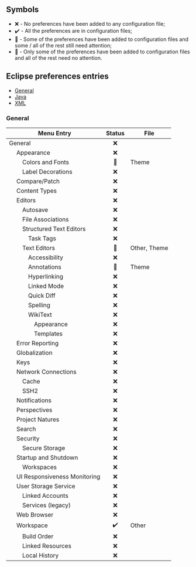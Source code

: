## Symbols
* :x: - No preferences have been added to any configuration file;
* :heavy_check_mark: - All the preferences are in configuration files;
* :red_circle: - Some of the preferences have been added to configuration files and some / all of the rest still need attention;
* :large_blue_circle: - Only some of the preferences have been added to configuration files and all of the rest need no attention.

## Eclipse preferences entries

* [General](/index_markdown_files/general.md "General")
* [Java](/index_markdown_files/java.md "Java")
* [XML](/index_markdown_files/xml.md "XML")

### General

   Menu Entry                                    |   Status           |   File
-------------------------------------------------|:------------------:|----------
   General                                       | :x:                |
&emsp;                   Appearance              | :x:                |
&emsp;&emsp;             Colors and Fonts        | :large_blue_circle:| Theme
&emsp;&emsp;             Label Decorations       | :x:                |
&emsp;                   Compare/Patch           | :x:                |
&emsp;                   Content Types           | :x:                |
&emsp;                   Editors                 | :x:                |
&emsp;&emsp;             Autosave                | :x:                |
&emsp;&emsp;             File Associations       | :x:                |
&emsp;&emsp;             Structured Text Editors | :x:                |
&emsp;&emsp;&emsp;       Task Tags               | :x:                |
&emsp;&emsp;             Text Editors            | :large_blue_circle:| Other, Theme
&emsp;&emsp;&emsp;       Accessibility           | :x:                |
&emsp;&emsp;&emsp;       Annotations             | :large_blue_circle:| Theme
&emsp;&emsp;&emsp;       Hyperlinking            | :x:                |
&emsp;&emsp;&emsp;       Linked Mode             | :x:                |
&emsp;&emsp;&emsp;       Quick Diff              | :x:                |
&emsp;&emsp;&emsp;       Spelling                | :x:                |
&emsp;&emsp;&emsp;       WikiText                | :x:                |
&emsp;&emsp;&emsp;&emsp; Appearance              | :x:                |
&emsp;&emsp;&emsp;&emsp; Templates               | :x:                |
&emsp;             Error Reporting               | :x:                |
&emsp;             Globalization                 | :x:                |
&emsp;             Keys                          | :x:                |
&emsp;             Network Connections           | :x:                |
&emsp;&emsp;       Cache                         | :x:                |
&emsp;&emsp;       SSH2                          | :x:                |
&emsp;             Notifications                 | :x:                |
&emsp;             Perspectives                  | :x:                |
&emsp;             Project Natures               | :x:                |
&emsp;             Search                        | :x:                |
&emsp;             Security                      | :x:                |
&emsp;&emsp;       Secure Storage                | :x:                |
&emsp;             Startup and Shutdown          | :x:                |
&emsp;&emsp;       Workspaces                    | :x:                |
&emsp;             UI Responsiveness Monitoring  | :x:                |
&emsp;             User Storage Service          | :x:                |
&emsp;&emsp;       Linked Accounts               | :x:                |
&emsp;&emsp;       Services (legacy)             | :x:                |
&emsp;             Web Browser                   | :x:                |
&emsp;             Workspace                     | :heavy_check_mark: | Other
&emsp;&emsp;       Build Order                   | :x:                |
&emsp;&emsp;       Linked Resources              | :x:                |
&emsp;&emsp;       Local History                 | :x:                |

